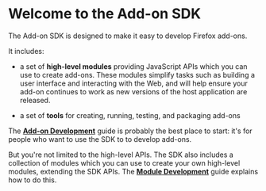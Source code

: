 
# Welcome to the Add-on SDK #

The Add-on SDK is designed to make it easy to develop Firefox add-ons.

It includes:

* a set of **high-level modules** providing JavaScript APIs which you can
use to create add-ons. These modules simplify tasks such as building a user
interface and interacting with the Web, and will help ensure your add-on
continues to work as new versions of the host application are released.

* a set of **tools** for creating, running, testing, and packaging add-ons

The [**Add-on Development**](#guide/addon-development) guide is probably the
best place to start: it's for people who want to use the SDK to to develop
add-ons.

But you're not limited to the high-level APIs. The SDK also includes a
collection of modules which you can use to create your own high-level modules,
extending the SDK APIs. The [**Module
Development**](#guide/module-development) guide explains how to do this.
